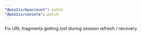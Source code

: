 ```yaml
---
"@wso2is/myaccount": patch
"@wso2is/console": patch
---
```


Fix URL fragments getting lost during session refresh / recovery
